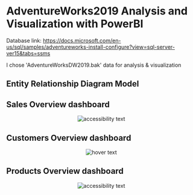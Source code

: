 # AdventureWorks2019 Analysis and Visualization with PowerBI

Database link: https://docs.microsoft.com/en-us/sql/samples/adventureworks-install-configure?view=sql-server-ver15&tabs=ssms

I chose 'AdventureWorksDW2019.bak' data for analysis & visualization
## Entity Relationship Diagram Model
## Sales Overview dashboard
<p align="center">
  <img src="https://github.com/syo2000/AdventureWorks2019_Analysis_and_Visualization_with_PowerBI/blob/main/sales%20overview.jpg"  alt="accessibility text">
</p>

## Customers Overview dashboard
<p align="center">
  <img src="https://github.com/syo2000/AdventureWorks2019_Analysis_and_Visualization_with_PowerBI/blob/main/customers%20overview.jpg"  title="hover text">
</p>

## Products Overview dashboard
<p align="center">
  <img src="https://github.com/syo2000/AdventureWorks2019_Analysis_and_Visualization_with_PowerBI/blob/main/product%20overview.jpg"  alt="accessibility text">
</p>
